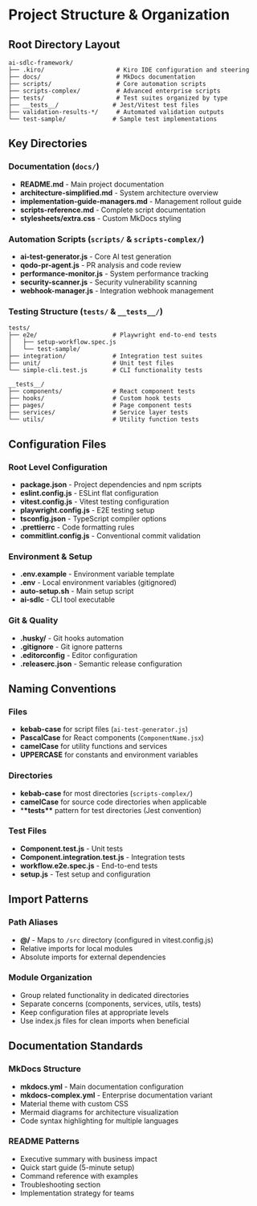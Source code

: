 # Project Structure & Organization

## Root Directory Layout

```
ai-sdlc-framework/
├── .kiro/                    # Kiro IDE configuration and steering
├── docs/                     # MkDocs documentation
├── scripts/                  # Core automation scripts
├── scripts-complex/          # Advanced enterprise scripts
├── tests/                    # Test suites organized by type
├── __tests__/               # Jest/Vitest test files
├── validation-results-*/     # Automated validation outputs
└── test-sample/             # Sample test implementations
```

## Key Directories

### Documentation (`docs/`)

- **README.md** - Main project documentation
- **architecture-simplified.md** - System architecture overview
- **implementation-guide-managers.md** - Management rollout guide
- **scripts-reference.md** - Complete script documentation
- **stylesheets/extra.css** - Custom MkDocs styling

### Automation Scripts (`scripts/` & `scripts-complex/`)

- **ai-test-generator.js** - Core AI test generation
- **qodo-pr-agent.js** - PR analysis and code review
- **performance-monitor.js** - System performance tracking
- **security-scanner.js** - Security vulnerability scanning
- **webhook-manager.js** - Integration webhook management

### Testing Structure (`tests/` & `__tests__/`)

```
tests/
├── e2e/                     # Playwright end-to-end tests
│   ├── setup-workflow.spec.js
│   └── test-sample/
├── integration/             # Integration test suites
├── unit/                    # Unit test files
└── simple-cli.test.js       # CLI functionality tests

__tests__/
├── components/              # React component tests
├── hooks/                   # Custom hook tests
├── pages/                   # Page component tests
├── services/                # Service layer tests
└── utils/                   # Utility function tests
```

## Configuration Files

### Root Level Configuration

- **package.json** - Project dependencies and npm scripts
- **eslint.config.js** - ESLint flat configuration
- **vitest.config.js** - Vitest testing configuration
- **playwright.config.js** - E2E testing setup
- **tsconfig.json** - TypeScript compiler options
- **.prettierrc** - Code formatting rules
- **commitlint.config.js** - Conventional commit validation

### Environment & Setup

- **.env.example** - Environment variable template
- **.env** - Local environment variables (gitignored)
- **auto-setup.sh** - Main setup script
- **ai-sdlc** - CLI tool executable

### Git & Quality

- **.husky/** - Git hooks automation
- **.gitignore** - Git ignore patterns
- **.editorconfig** - Editor configuration
- **.releaserc.json** - Semantic release configuration

## Naming Conventions

### Files

- **kebab-case** for script files (`ai-test-generator.js`)
- **PascalCase** for React components (`ComponentName.jsx`)
- **camelCase** for utility functions and services
- **UPPERCASE** for constants and environment variables

### Directories

- **kebab-case** for most directories (`scripts-complex/`)
- **camelCase** for source code directories when applicable
- \***\*tests\*\*** pattern for test directories (Jest convention)

### Test Files

- **Component.test.js** - Unit tests
- **Component.integration.test.js** - Integration tests
- **workflow.e2e.spec.js** - End-to-end tests
- **setup.js** - Test setup and configuration

## Import Patterns

### Path Aliases

- **@/** - Maps to `/src` directory (configured in vitest.config.js)
- Relative imports for local modules
- Absolute imports for external dependencies

### Module Organization

- Group related functionality in dedicated directories
- Separate concerns (components, services, utils, tests)
- Keep configuration files at appropriate levels
- Use index.js files for clean imports when beneficial

## Documentation Standards

### MkDocs Structure

- **mkdocs.yml** - Main documentation configuration
- **mkdocs-complex.yml** - Enterprise documentation variant
- Material theme with custom CSS
- Mermaid diagrams for architecture visualization
- Code syntax highlighting for multiple languages

### README Patterns

- Executive summary with business impact
- Quick start guide (5-minute setup)
- Command reference with examples
- Troubleshooting section
- Implementation strategy for teams
